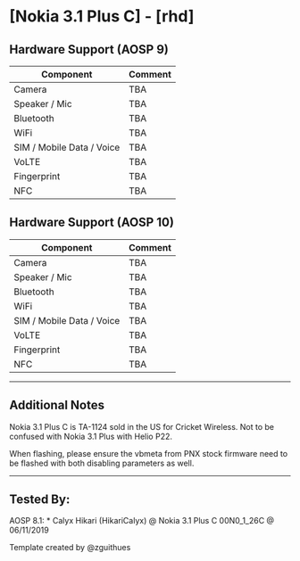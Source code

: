 # [Nokia 3.1 Plus C] - [rhd]

## Hardware Support (AOSP 9)
| Component                 |      Comment                                              |
|---------------------------|-----------------------------------------------------------|
| Camera                    | TBA                                                         |
| Speaker / Mic             | TBA                                                         |
| Bluetooth                 | TBA                                                         |
| WiFi                      | TBA                                                         |
| SIM / Mobile Data / Voice | TBA                                                         |
| VoLTE                     | TBA                                                         |
| Fingerprint               | TBA                                                         |
| NFC                       | TBA                                                         |

## Hardware Support (AOSP 10)
| Component                 |      Comment                                              |
|---------------------------|-----------------------------------------------------------|
| Camera                    | TBA                                                         |
| Speaker / Mic             | TBA                                                         |
| Bluetooth                 | TBA                                                         |
| WiFi                      | TBA                                                         |
| SIM / Mobile Data / Voice | TBA                                                         |
| VoLTE                     | TBA                                                         |
| Fingerprint               | TBA                                                         |
| NFC                       | TBA                                                         |

***
## Additional Notes

Nokia 3.1 Plus C is TA-1124 sold in the US for Cricket Wireless. Not to be confused with Nokia 3.1 Plus with Helio P22.

When flashing, please ensure the vbmeta from PNX stock firmware need to be flashed with both disabling parameters as well.

***


## Tested By:
AOSP 8.1: * Calyx Hikari (HikariCalyx) @ Nokia 3.1 Plus C 00N0_1_26C @ 06/11/2019

Template created by @zguithues